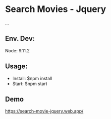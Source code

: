 # Search Movies - Jquery

...

## Env. Dev:
Node: 9.11.2

## Usage:
- Install: $npm install
- Start:   $npm start

## Demo
https://search-movie-jquery.web.app/